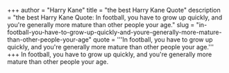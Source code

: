 +++
author = "Harry Kane"
title = "the best Harry Kane Quote"
description = "the best Harry Kane Quote: In football, you have to grow up quickly, and you're generally more mature than other people your age."
slug = "in-football-you-have-to-grow-up-quickly-and-youre-generally-more-mature-than-other-people-your-age"
quote = '''In football, you have to grow up quickly, and you're generally more mature than other people your age.'''
+++
In football, you have to grow up quickly, and you're generally more mature than other people your age.
